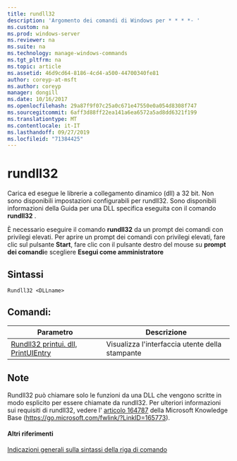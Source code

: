 ```yaml
---
title: rundll32
description: 'Argomento dei comandi di Windows per * * * *- '
ms.custom: na
ms.prod: windows-server
ms.reviewer: na
ms.suite: na
ms.technology: manage-windows-commands
ms.tgt_pltfrm: na
ms.topic: article
ms.assetid: 46d9cd64-8186-4cd4-a500-44700340fe81
author: coreyp-at-msft
ms.author: coreyp
manager: dongill
ms.date: 10/16/2017
ms.openlocfilehash: 29a87f9f07c25a0c671e47550e0a054d8308f747
ms.sourcegitcommit: 6aff3d88ff22ea141a6ea6572a5ad8dd6321f199
ms.translationtype: MT
ms.contentlocale: it-IT
ms.lasthandoff: 09/27/2019
ms.locfileid: "71384425"
---
```

# <a name="rundll32"></a>rundll32



Carica ed esegue le librerie a collegamento dinamico (dll) a 32 bit. Non sono disponibili impostazioni configurabili per rundll32. Sono disponibili informazioni della Guida per una DLL specifica eseguita con il comando **rundll32** .

È necessario eseguire il comando **rundll32** da un prompt dei comandi con privilegi elevati. Per aprire un prompt dei comandi con privilegi elevati, fare clic sul pulsante **Start**, fare clic con il pulsante destro del mouse su **prompt dei comandi**e scegliere **Esegui come amministratore**

## <a name="syntax"></a>Sintassi

```
Rundll32 <DLLname>
```

## <a name="commands"></a>Comandi:

|Parametro|Descrizione|
|---------|-----------|
|[Rundll32 printui. dll, PrintUIEntry](rundll32-printui.md)|Visualizza l'interfaccia utente della stampante|

## <a name="remarks"></a>Note

Rundll32 può chiamare solo le funzioni da una DLL che vengono scritte in modo esplicito per essere chiamate da rundll32. Per ulteriori informazioni sui requisiti di rundll32, vedere l' [articolo 164787](https://go.microsoft.com/fwlink/?LinkID=165773) della Microsoft Knowledge Base (https://go.microsoft.com/fwlink/?LinkID=165773).

#### <a name="additional-references"></a>Altri riferimenti

[Indicazioni generali sulla sintassi della riga di comando](command-line-syntax-key.md)